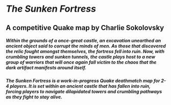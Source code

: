 # _The Sunken Fortress_
## A competitive Quake map by Charlie Sokolovsky

##### _Within the grounds of a once-great castle, an excavation unearthed an ancient object said to corrupt the minds of men. As those that discovered the relic fought amongst themselves, the fortress fell into ruin. Now, with crumbling towers and sunken tunnels, the castle plays host to a new group of warriors that will once again fall victim to the chaos that the dark artifact manifests around itself._

##### The Sunken Fortress is a work-in-progress Quake deathmatch map for 2-4 players. It is set within an ancient castle that has fallen into ruin, forcing players to navigate dilapidated towers and crumbling pathways as they fight to stay alive.
